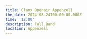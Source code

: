 ```yaml
---
title: Clanx Openair Appenzell
the_date: 2024-08-24T00:00:00.000Z
time: '12:00'
description: Full Band
location: Appenzell
---
```


